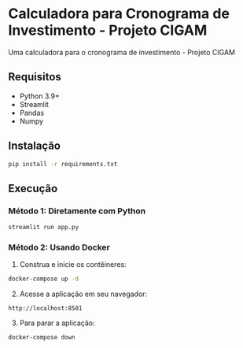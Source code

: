 # Calculadora para Cronograma de Investimento - Projeto CIGAM

Uma calculadora para o cronograma de investimento - Projeto CIGAM

## Requisitos

- Python 3.9+
- Streamlit
- Pandas
- Numpy

## Instalação

```bash
pip install -r requirements.txt
```

## Execução

### Método 1: Diretamente com Python

```bash
streamlit run app.py
```

### Método 2: Usando Docker

1. Construa e inicie os contêineres:

```bash
docker-compose up -d
```

2. Acesse a aplicação em seu navegador:

```
http://localhost:8501
```

3. Para parar a aplicação:

```bash
docker-compose down
```